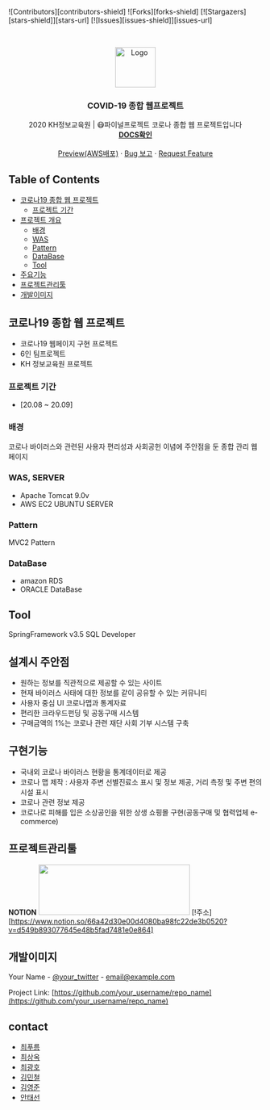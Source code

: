 ![Contributors][contributors-shield]
![Forks][forks-shield]
[![Stargazers][stars-shield]][stars-url]
[![Issues][issues-shield]][issues-url]


<!-- PROJECT LOGO -->
<br />
<p align="center">
  <a href="https://github.com/othneildrew/Best-README-Template">
    <img src="https://png.pngtree.com/png-vector/20200317/ourlarge/pngtree-logo-covid-19-coronavirus-wuhan-vector-illustration-png-image_2162385.jpg" alt="Logo" width="80" height="80">
  </a>

  <h3 align="center">COVID-19 종합 웹프로젝트</h3>

  <p align="center">
    2020 KH정보교육원 | 😷파이널프로젝트 코로나 종합 웹 프로젝트입니다
    <br />
    <a href="https://github.com/othneildrew/Best-README-Template"><strong>DOCS확인</strong></a>
    <br />
    <br />
    <a href="https://github.com/othneildrew/Best-README-Template">Preview(AWS배포)</a>
    ·
    <a href="https://github.com/othneildrew/Best-README-Template/issues">Bug 보고</a>
    ·
    <a href="https://github.com/othneildrew/Best-README-Template/issues">Request Feature</a>
  </p>
</p>

 
 

<!-- TABLE OF CONTENTS -->
## Table of Contents

* [코로나19 종합 웹 프로젝트](#1)
  * [프로젝트 기간](#2)
* [프로젝트 개요](#배경)
  * [배경](#배경) 
  * [WAS](#WAS)
  * [Pattern](#Pattern)
  * [DataBase](#DataBase)
  * [Tool](#Tool)
* [주요기능](#주요기능)
* [프로젝트관리툴](#프로젝트관리툴)
* [개발이미지](#개발이미지)



<!-- ABOUT THE PROJECT -->
## 코로나19 종합 웹 프로젝트

* 코로나19 웹페이지 구현 프로젝트
* 6인 팀프로젝트
* KH 정보교육원 프로젝트 

### 프로젝트 기간
* [20.08 ~ 20.09]

### 배경

코로나 바이러스와 관련된 사용자 편리성과 사회공헌 이념에 주안점을 둔 종합 관리 웹페이지

### WAS, SERVER
* Apache Tomcat 9.0v
* AWS EC2 UBUNTU SERVER

### Pattern

MVC2 Pattern

### DataBase

* amazon RDS
* ORACLE DataBase

<!-- ROADMAP -->
## Tool

SpringFramework v3.5
SQL Developer

<!-- CONTRIBUTING -->
## 설계시 주안점

   * 원하는 정보를 직관적으로 제공할 수 있는 사이트
   * 현재 바이러스 사태에 대한 정보를 같이 공유할 수 있는 커뮤니티
   * 사용자 중심 UI 코로나맵과 통계자료
   * 편리한 크라우드펀딩 및 공동구매 시스템
   * 구매금액의 1%는 코로나 관련 재단 사회 기부 시스템 구축

## 구현기능

* 국내외 코로나 바이러스 현황을 통계데이터로 제공
* 코로나 맵 제작 : 사용자 주변 선별진료소 표시 및 정보 제공, 거리 측정 및 주변 편의시설 표시
* 코로나 관련 정보 제공
* 코로나로 피해를 입은 소상공인을 위한 상생 쇼핑몰 구현(공동구매 및 협력업체 e-commerce)

<!-- LICENSE -->
## 프로젝트관리툴
**NOTION**
<img src="http://logovectordl.com/wp-content/uploads/2019/11/notion-labs-inc-logo-vector.png" alt="" width="300px" height="100px"/>
[!주소][https://www.notion.so/66a42d30e00d4080ba98fc22de3b0520?v=d549b893077645e48b5fad7481e0e864]
<!-- CONTACT -->
## 개발이미지

Your Name - [@your_twitter](https://twitter.com/your_username) - email@example.com

Project Link: [https://github.com/your_username/repo_name](https://github.com/your_username/repo_name)


<!-- ACKNOWLEDGEMENTS -->
## contact
* [최푸름](https://github.com/choipureum)
* [최상옥](https://shields.io)
* [최광호](https://choosealicense.com)
* [김민철](https://pages.github.com)
* [김영준](https://daneden.github.io/animate.css)
* [안태선](https://connoratherton.com/loaders)



